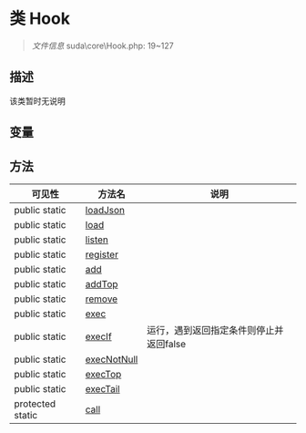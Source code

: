 #  类 Hook

> *文件信息* suda\core\Hook.php: 19~127



## 描述

该类暂时无说明


## 变量


## 方法


| 可见性 | 方法名 | 说明 |
|--------|-------|------|
| public static|[loadJson](Hook/loadJson.md) |  |
| public static|[load](Hook/load.md) |  |
| public static|[listen](Hook/listen.md) |  |
| public static|[register](Hook/register.md) |  |
| public static|[add](Hook/add.md) |  |
| public static|[addTop](Hook/addTop.md) |  |
| public static|[remove](Hook/remove.md) |  |
| public static|[exec](Hook/exec.md) |  |
| public static|[execIf](Hook/execIf.md) | 运行，遇到返回指定条件则停止并返回false |
| public static|[execNotNull](Hook/execNotNull.md) |  |
| public static|[execTop](Hook/execTop.md) |  |
| public static|[execTail](Hook/execTail.md) |  |
| protected static|[call](Hook/call.md) |  |

